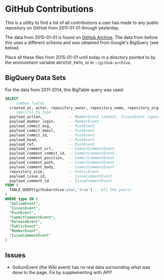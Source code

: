 # GitHub Contributions

This is a utility to find a list of all contributions a user has made to any public repository on GitHub from 2011-01-01 through yesterday.

The data from 2015-01-01 is found on [GitHub Archive](https://www.githubarchive.org). The data from before this uses a different schema and was obtained from Google's BigQuery (see below)

Place all these files from 2015-01-01 until today in a directory pointed to by the environment variable `ARCHIVE_PATH`, or in `~/github-archive`.

## BigQuery Data Sets

For the data from 2011-2014, this BigTable query was used:

```sql
SELECT
  -- common fields
  created_at, actor, repository_owner, repository_name, repository_organization, type, url,
  -- specific to type
  payload_action,            -- MemberEvent (added), IssuesEvent (open/closed)
  payload_member_login,      -- MemberEvent
  payload_commit_msg,        -- PushEvent
  payload_commit_email,      -- PushEvent
  payload_commit_id,         -- PushEvent
  payload_head,              -- PushEvent
  payload_ref,               -- PushEvent
  payload_comment_url,       -- CommitCommentEvent
  payload_comment_commit_id, -- CommitCommentEvent
  payload_comment_position,  -- CommitCommentEvent
  payload_comment_path,      -- CommitCommentEvent
  payload_comment_body,      -- CommitCommentEvent
  repository_size,           -- PublicEvent
  payload_issue_id,          -- IssueCommentEvent
  payload_comment_id         -- IssueCommentEvent
FROM (
  TABLE_QUERY(githubarchive:year,'true') -- All the years!
)
WHERE type IN (
  "GollumEvent",
  "IssuesEvent",
  "PushEvent",
  "CommitCommentEvent",
  "ReleaseEvent",
  "PublicEvent",
  "MemberEvent",
  "IssueCommentEvent"
)

```

## Issues

* GollumEvent (the Wiki event) has no real data surrounding *what* was done to the page. Fix by supplementing with API?
